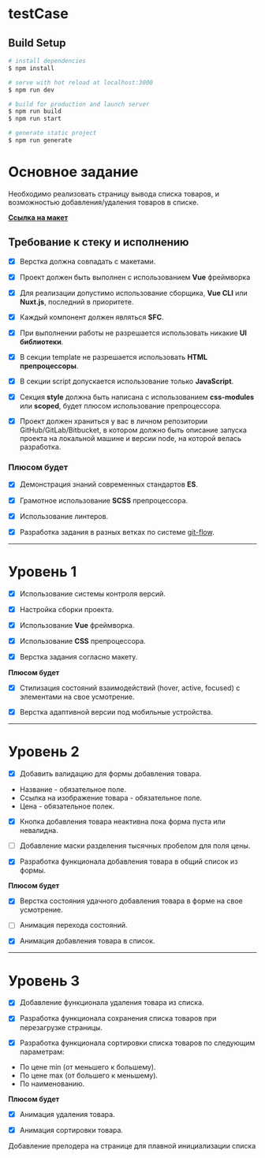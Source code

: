 # testCase

## Build Setup

```bash
# install dependencies
$ npm install

# serve with hot reload at localhost:3000
$ npm run dev

# build for production and launch server
$ npm run build
$ npm run start

# generate static project
$ npm run generate
```
# **Основное задание**

Необходимо реализовать страницу вывода списка товаров, и возможностью добавления/удаления товаров в списке.

[**Ссылка на макет**](https://www.figma.com/file/kIuVw6nSk218pi9iE98iq5/Junior-frontend-developer-test?node-id=4%3A365)

## **Требование к стеку и исполнению**

- [X] Верстка должна совпадать с макетами.

- [X] Проект должен быть выполнен с использованием **Vue** фреймворка

- [X] Для реализации допустимо использование сборщика, **Vue CLI** или **Nuxt.js**, последний в    приоритете.

- [X] Каждый компонент должен являться **SFC**.

- [X] При выполнении работы не разрешается использовать никакие **UI библиотеки**.

- [X] В секции template не разрешается использовать **HTML препроцессоры**.

- [X] В секции script допускается использование только **JavaScript**.

- [X] Секция **style** должна быть написана с использованием **css-modules** или **scoped**, будет плюсом использование препроцессора.

- [X] Проект должен храниться у вас в личном репозитории GitHub/GitLab/Bitbucket, в котором должно быть описание запуска проекта на локальной машине и версии node, на которой велась разработка.

### **Плюсом будет**

- [X] Демонстрация знаний современных стандартов **ES**.

- [X] Грамотное использование **SCSS** препроцессора.

- [X] Использование линтеров.

- [X] Разработка задания в разных ветках по системе [git-flow](https://danielkummer.github.io/git-flow-cheatsheet/index.ru_RU.html).

---

# **Уровень 1**

- [X] Использование системы контроля версий.

- [X] Настройка сборки проекта.

- [X] Использование **Vue** фреймворка.

- [X] Использование **CSS** препроцессора.

- [X] Верстка задания согласно макету.

**Плюсом будет**

- [X] Стилизация состояний взаимодействий (hover, active, focused) с элементами на свое усмотрение.

- [X] Верстка адаптивной версии под мобильные устройства.

---

# **Уровень 2**

- [X] Добавить валидацию для формы добавления товара.

- Название - обязательное поле.
- Ссылка на изображение товара - обязательное поле.
- Цена - обязательное полек.

- [X] Кнопка добавления товара неактивна пока форма пуста или невалидна.

- [ ] Добавление маски разделения тысячных пробелом для поля цены.

- [X] Разработка функционала добавления товара в общий список из формы.

**Плюсом будет**

- [X] Верстка состояния удачного добавления товара в форме на свое усмотрение.

- [ ] Анимация перехода состояний.

- [X] Анимация добавления товара в список.

---

# **Уровень 3**

- [X] Добавление функционала удаления товара из списка.

- [X] Разработка функционала сохранения списка товаров при перезагрузке страницы.

- [X] Разработка функционала сортировки списка товаров по следующим параметрам:

- По цене min (от меньшего к большему).
- По цене max (от большего к меньшему).
- По наименованию.

**Плюсом будет**

- [X] Анимация удаления товара.

- [X] Анимация сортировки товара.

Добавление прелодера на странице для плавной инициализации списка
